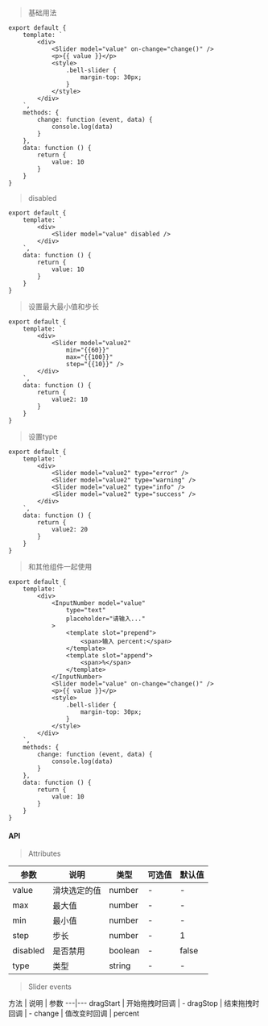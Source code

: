 > 基础用法

    export default {
        template: `
            <div>
                <Slider model="value" on-change="change()" />
                <p>{{ value }}</p>
                <style>
                    .bell-slider {
                        margin-top: 30px;
                    }
                </style>
            </div>
        `,
        methods: {
            change: function (event, data) {
                console.log(data)
            }
        },
        data: function () {
            return {
                value: 10
            }
        }
    }

> disabled

    export default {
        template: `
            <div>
                <Slider model="value" disabled />
            </div>
        `,
        data: function () {
            return {
                value: 10
            }
        }
    }

> 设置最大最小值和步长

    export default {
        template: `
            <div>
                <Slider model="value2"
                    min="{{60}}"
                    max="{{100}}"
                    step="{{10}}" />
            </div>
        `,
        data: function () {
            return {
                value2: 10
            }
        }
    }


> 设置type

    export default {
        template: `
            <div>
                <Slider model="value2" type="error" />
                <Slider model="value2" type="warning" />
                <Slider model="value2" type="info" />
                <Slider model="value2" type="success" />
            </div>
        `,
        data: function () {
            return {
                value2: 20
            }
        }
    }

> 和其他组件一起使用

    export default {
        template: `
            <div>
                <InputNumber model="value"
                    type="text"
                    placeholder="请输入..."
                >
                    <template slot="prepend">
                        <span>输入 percent:</span>
                    </template>
                    <template slot="append">
                        <span>%</span>
                    </template>
                </InputNumber>
                <Slider model="value" on-change="change()" />
                <p>{{ value }}</p>
                <style>
                    .bell-slider {
                        margin-top: 30px;
                    }
                </style>
            </div>
        `,
        methods: {
            change: function (event, data) {
                console.log(data)
            }
        },
        data: function () {
            return {
                value: 10
            }
        }
    }


#### API

> Attributes

参数 | 说明 | 类型 | 可选值 | 默认值
---|---|---|---|---
value | 滑块选定的值 | number | - | -
max | 最大值 | number | - | -
min | 最小值 | number | - | -
step | 步长 | number | - | 1
disabled | 是否禁用 | boolean | - | false
type | 类型 | string | - | -

> Slider events

方法 | 说明 | 参数
---|---
dragStart | 开始拖拽时回调 | -
dragStop | 结束拖拽时回调 | -
change | 值改变时回调 | percent
